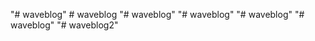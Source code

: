 "# waveblog" 
#   w a v e b l o g  
 "# waveblog" 
"# waveblog" 
"# waveblog" 
"# waveblog" 
"# waveblog2" 
